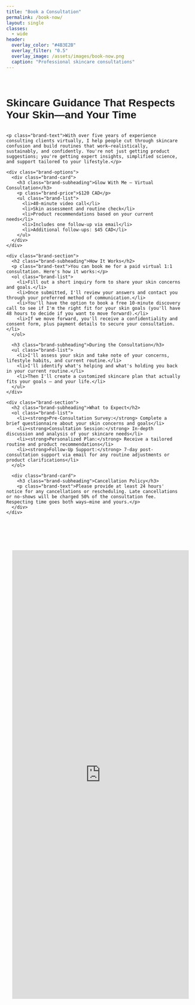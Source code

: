 ```yaml
---
title: "Book a Consultation"
permalink: /book-now/
layout: single
classes:
  - wide
header:
  overlay_color: "#4B3E2B"
  overlay_filter: "0.5"
  overlay_image: /assets/images/book-now.png
  caption: "Professional skincare consultations"
---
```


<div class="brand-booking">
  <div class="brand-content">
    <h1 class="brand-heading">Skincare Guidance That Respects Your Skin—and Your Time</h1>

    <p class="brand-text">With over five years of experience consulting clients virtually, I help people cut through skincare confusion and build routines that work—realistically, sustainably, and confidently. You're not just getting product suggestions; you're getting expert insights, simplified science, and support tailored to your lifestyle.</p>

    <div class="brand-options">
      <div class="brand-card">
        <h3 class="brand-subheading">Glow With Me – Virtual Consultation</h3>
        <p class="brand-price">$120 CAD</p>
        <ul class="brand-list">
          <li>40-minute video call</li>
          <li>Skin assessment and routine check</li>
          <li>Product recommendations based on your current needs</li>
          <li>Includes one follow-up via email</li>
          <li>Additional follow-ups: $45 CAD</li>
        </ul>
      </div>
    </div>

    <div class="brand-section">
      <h2 class="brand-subheading">How It Works</h2>
      <p class="brand-text">You can book me for a paid virtual 1:1 consultation. Here's how it works:</p>
      <ol class="brand-list">
        <li>Fill out a short inquiry form to share your skin concerns and goals.</li>
        <li>Once submitted, I'll review your answers and contact you through your preferred method of communication.</li>
        <li>You'll have the option to book a free 10-minute discovery call to see if I'm the right fit for your skin goals (you'll have 48 hours to decide if you want to move forward).</li>
        <li>If we move forward, you'll receive a confidentiality and consent form, plus payment details to secure your consultation.</li>
      </ol>
      
      <h3 class="brand-subheading">During the Consultation</h3>
      <ul class="brand-list">
        <li>I'll assess your skin and take note of your concerns, lifestyle habits, and current routine.</li>
        <li>I'll identify what's helping and what's holding you back in your current routine.</li>
        <li>Then I'll create a customized skincare plan that actually fits your goals — and your life.</li>
      </ul>
    </div>

    <div class="brand-section">
      <h2 class="brand-subheading">What to Expect</h2>
      <ol class="brand-list">
        <li><strong>Pre-Consultation Survey:</strong> Complete a brief questionnaire about your skin concerns and goals</li>
        <li><strong>Consultation Session:</strong> In-depth discussion and analysis of your skincare needs</li>
        <li><strong>Personalized Plan:</strong> Receive a tailored routine and product recommendations</li>
        <li><strong>Follow-Up Support:</strong> 7-day post-consultation support via email for any routine adjustments or product clarifications</li>
      </ol>

      <div class="brand-card">
        <h3 class="brand-subheading">Cancellation Policy</h3>
        <p class="brand-text">Please provide at least 24 hours' notice for any cancellations or rescheduling. Late cancellations or no-shows will be charged 50% of the consultation fee. Respecting time goes both ways—mine and yours.</p>
      </div>
    </div>
  </div>

  <div class="brand-form">
    <iframe src="https://docs.google.com/forms/d/e/1FAIpQLSe2iATHIGMmzpmylWVtvBfU3bvifUDfjWFLra9mDBXEKQUrOg/viewform?embedded=true" width="100%" height="1200" frameborder="0" marginheight="0" marginwidth="0">Loading…</iframe>
  </div>
</div>

<style>
.brand-booking {
  display: grid;
  grid-template-columns: 1fr 400px;
  gap: 2rem;
  margin: 2rem 0;
  color: var(--text-color);
}

@media (max-width: 1024px) {
  .brand-booking {
    grid-template-columns: 1fr;
  }
}

.brand-content {
  padding-right: 2rem;
}

.brand-options {
  display: grid;
  grid-template-columns: 1fr;
  gap: 1.5rem;
  margin: 2rem 0;
}

.brand-card {
  background: var(--secondary-color);
  border-radius: 8px;
  padding: 1.5rem;
  color: var(--background-color);
}

.brand-card h3 {
  color: var(--accent-color);
  margin: 0 0 1rem;
}

.brand-price {
  font-size: 1.5rem;
  font-weight: bold;
  color: var(--background-color);
  margin: 1rem 0;
}

.brand-list {
  list-style: none;
  padding: 0;
  margin: 0;
}

.brand-list li {
  margin-bottom: 0.5rem;
  padding-left: 1.5rem;
  position: relative;
}

.brand-list li:before {
  content: "✓";
  position: absolute;
  left: 0;
  color: var(--accent-color);
}

.brand-section {
  margin: 2rem 0;
}

.brand-section h2 {
  color: var(--secondary-color);
}

.brand-section ol {
  padding-left: 1.5rem;
}

.brand-section li {
  margin-bottom: 1rem;
}

.brand-form {
  background: var(--secondary-color);
  border-radius: 8px;
  padding: 1rem;
  margin-top: 2rem;
}

.brand-heading {
  color: var(--secondary-color);
  font-family: 'DM Sans', sans-serif;
  margin-bottom: 2rem;
}

.brand-subheading {
  color: var(--secondary-color);
  font-family: 'DM Sans', sans-serif;
  margin: 2rem 0 1rem;
}

.brand-text {
  line-height: 1.6;
  margin-bottom: 1.5rem;
  font-family: 'Merriweather', serif;
}
</style> 
